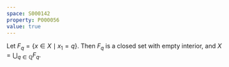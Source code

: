 ```yaml
---
space: S000142
property: P000056
value: true
---
```


Let $F_q = \left\{ x \in X \mid x_1 = q \right\}$. Then $F_q$ is a closed set with empty interior, and $X = \bigcup_{q \in \mathbb Q} F_q$.
